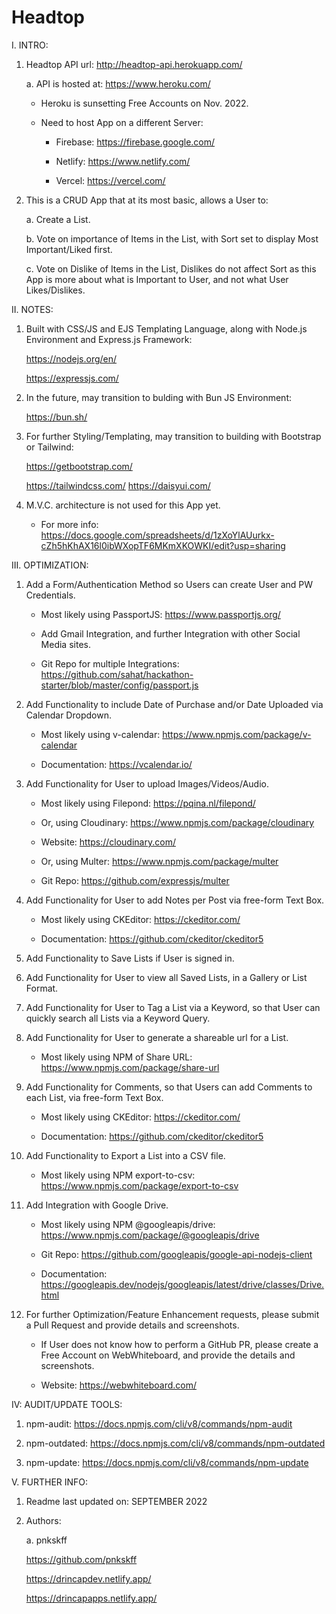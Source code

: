 # Headtop

I. INTRO:

  1. Headtop API url: http://headtop-api.herokuapp.com/
  
     a. API is hosted at: https://www.heroku.com/
     
        - Heroku is sunsetting Free Accounts on Nov. 2022.
     
        - Need to host App on a different Server: 
     
          * Firebase: https://firebase.google.com/
     
          * Netlify: https://www.netlify.com/
     
          * Vercel: https://vercel.com/

  2. This is a CRUD App that at its most basic, allows a User to:

     a. Create a List.

     b. Vote on importance of Items in the List, with Sort set to display Most Important/Liked first.

     c. Vote on Dislike of Items in the List, Dislikes do not affect Sort as this App is more about what is Important to User, and not what User Likes/Dislikes.

II. NOTES:

  1. Built with CSS/JS and EJS Templating Language, along with Node.js Environment and Express.js Framework:
  
     https://nodejs.org/en/
     
     https://expressjs.com/
  
  2. In the future, may transition to bulding with Bun JS Environment:
  
     https://bun.sh/
     
  3. For further Styling/Templating, may transition to building with Bootstrap or Tailwind: 
     
     https://getbootstrap.com/
     
     https://tailwindcss.com/
     https://daisyui.com/
  
  4. M.V.C. architecture is not used for this App yet.
  
     - For more info: https://docs.google.com/spreadsheets/d/1zXoYlAUurkx-cZh5hKhAX16l0ibWXopTF6MKmXKOWKI/edit?usp=sharing

III. OPTIMIZATION:

  1. Add a Form/Authentication Method so Users can create User and PW Credentials.
  
     - Most likely using PassportJS: https://www.passportjs.org/
  
     - Add Gmail Integration, and further Integration with other Social Media sites.
     
     - Git Repo for multiple Integrations: https://github.com/sahat/hackathon-starter/blob/master/config/passport.js
  
  2. Add Functionality to include Date of Purchase and/or Date Uploaded via Calendar Dropdown.
  
     - Most likely using v-calendar: https://www.npmjs.com/package/v-calendar
  
     - Documentation: https://vcalendar.io/
  
  3. Add Functionality for User to upload Images/Videos/Audio.
  
     - Most likely using Filepond: https://pqina.nl/filepond/
     
     - Or, using Cloudinary: https://www.npmjs.com/package/cloudinary
     
     - Website: https://cloudinary.com/
     
     - Or, using Multer: https://www.npmjs.com/package/multer
     
     - Git Repo: https://github.com/expressjs/multer

  4. Add Functionality for User to add Notes per Post via free-form Text Box.
  
     - Most likely using CKEditor: https://ckeditor.com/
     
     - Documentation: https://github.com/ckeditor/ckeditor5
  
  5. Add Functionality to Save Lists if User is signed in.
  
  6. Add Functionality for User to view all Saved Lists, in a Gallery or List Format.
  
  7. Add Functionality for User to Tag a List via a Keyword, so that User can quickly search all Lists via a Keyword Query.
  
  8. Add Functionality for User to generate a shareable url for a List.
  
     - Most likely using NPM of Share URL: https://www.npmjs.com/package/share-url
  
  9. Add Functionality for Comments, so that Users can add Comments to each List, via free-form Text Box.
  
     - Most likely using CKEditor: https://ckeditor.com/
     
     - Documentation: https://github.com/ckeditor/ckeditor5
  
  10. Add Functionality to Export a List into a CSV file.
  
       - Most likely using NPM export-to-csv: https://www.npmjs.com/package/export-to-csv
  
  11. Add Integration with Google Drive.
  
      - Most likely using NPM @googleapis/drive: https://www.npmjs.com/package/@googleapis/drive
  
      - Git Repo: https://github.com/googleapis/google-api-nodejs-client
  
      - Documentation: https://googleapis.dev/nodejs/googleapis/latest/drive/classes/Drive.html
  
  12. For further Optimization/Feature Enhancement requests, please submit a Pull Request and provide details and screenshots.
  
      - If User does not know how to perform a GitHub PR, please create a Free Account on WebWhiteboard, and provide the details and screenshots.
      
      - Website: https://webwhiteboard.com/
  
IV: AUDIT/UPDATE TOOLS:

   1. npm-audit: https://docs.npmjs.com/cli/v8/commands/npm-audit
   
   2. npm-outdated: https://docs.npmjs.com/cli/v8/commands/npm-outdated
   
   3. npm-update: https://docs.npmjs.com/cli/v8/commands/npm-update

V. FURTHER INFO:

   1. Readme last updated on: SEPTEMBER 2022

   2. Authors:

      a. pnkskff

      https://github.com/pnkskff

      https://drincapdev.netlify.app/

      https://drincapapps.netlify.app/
